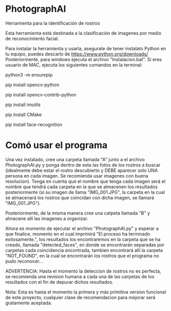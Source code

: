 # PhotographAI
Herramienta para la identificación de rostros  

Esta herramienta está destinada a la clasificación de imagenes por medio de reconocimiento facial.

Para instalar la herramienta y usarla, asegurate de tener instalato Python en tu equipo, puedes descarlo de https://www.python.org/downloads/
Posteriormente, para windows ejecuta el archivo  "Instalacion.bat".
Si eres usuario de MAC, ejecuta los siguientes comandos en la terminal: 

python3 -m ensurepip

pip install opencv-python

pip install opencv-contrib-python

pip install imutils

pip install CMake

pip install face-recognition


# Comó usar el programa
Una vez instalado, cree una carpeta llamada "A" junto a el archivo PhotographAI.py y ponga dentro de esta las fotos de los rostros a buscar (idealmente debe estar el rostro descubierto y DEBE aparecer solo UNA persona en cada imagen. Se recomienda usar imagenes con buena resolucion). Tenga en cuenta que el nombre que tenga cada imagen será el nombre que tendrá cada carpeta en la que se almacenen los resultados posteriormente (si su imagen de llama "IMG_001.JPG", la carpeta en la cual se almacenará los rostros que coincidan con dicha imagen, se llamará "IMG_001.JPG").

Posteriormente, de la misma manera cree una catpeta llamada "B" y almacene allí las imagenes a organizar.

Ahora es momento de ejecutar el archivo "PhotographAI.py" y esperar a que finalice, momento en el cual imprimirá "El proceso ha terminado exitosamente.", los resultados los encontraremos en la carpeta que se ha creado, llamada "detected_faces", en donde se encontrarán separadas por carpetas cada coincidencia encontrada, tambien encontrará allí la carpeta "NOT_FOUND", en la cual se encontrarán los rostros que el programa no pudo reconocer...

ADVERTENCIA: Hasta el momento la deteccion de rostros no es perfecta, se recomienda una revision humana a cada una de las carpetas de los resultados con el fin de depurar dichos resultados. 

Nota: Esta es hasta el momento la primera y más primitiva version funcional de este proyecto, cualquier clase de recomendacion para mejorar será gratamente aceptada.
